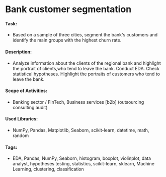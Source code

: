 # Bank customer segmentation

#### Task:
- Based on a sample of three cities, segment the bank's customers and identify the main groups with the highest churn rate.

#### Description:
- Analyze information about the clients of the regional bank and highlight the portrait of clients,who tend to leave the bank. Conduct EDA. Check statistical hypotheses. Highlight the portraits of customers who tend to leave the bank.

#### Scope of Activities:
- Banking sector / FinTech, Business services [b2b] (outsourcing consulting audit)

#### Used Libraries:
- NumPy, Pandas, Matplotlib, Seaborn, scikit-learn, datetime, math, random

#### Tags:
- EDA, Pandas, NumPy, Seaborn, histogram, boxplot, violinplot, data analyst, hypotheses testing, statistics, scikit-learn, sklearn, Machine Learning, clustering, classification
